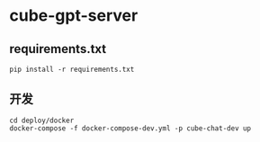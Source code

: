 # cube-gpt-server

## requirements.txt

```shell
pip install -r requirements.txt
```

## 开发

```shell
cd deploy/docker
docker-compose -f docker-compose-dev.yml -p cube-chat-dev up
```